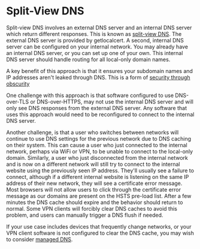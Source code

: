 # Split-View DNS

Split-view DNS involves an external DNS server and an internal DNS server which return different responses.
This is known as [split-view DNS](https://en.wikipedia.org/wiki/Split-view_DNS).
The external DNS server is provided by getlocalcert.
A second, internal DNS server can be configured on your internal network.
You may already have an internal DNS server, or you can set up one of your own.
This internal DNS server should handle routing for all local-only domain names.

A key benefit of this approach is that it ensures your subdomain names and IP addresses aren't leaked through DNS.
This is a form of [security through obscurity](https://en.wikipedia.org/wiki/Security_through_obscurity)

One challenge with this approach is that software configured to use DNS-over-TLS or DNS-over-HTTPS, may not use the internal DNS server and will only see DNS responses from the external DNS server.
Any software that uses this approach would need to be reconfigured to connect to the internal DNS server.

Another challenge, is that a user who switches between networks will continue to use DNS settings for the previous network due to DNS caching on their system.
This can cause a user who just connected to the internal network, perhaps via WiFi or VPN, to be unable to connect to the local-only domain.
Similarly, a user who just disconnected from the internal network and is now on a different network will still try to connect to the internal website using the previously seen IP address.
They'll usually see a failure to connect, although if a different internal website is listening on the same IP address of their new network, they will see a certificate error message.
Most browsers will not allow users to click through the certificate error message as our domains are present on the HSTS pre-load list.
After a few minutes the DNS cache should expire and the behavior should return to normal.
Some VPN clients will forcibly clear DNS caches to avoid this problem, and users can manually trigger a DNS flush if needed.

If your use case includes devices that frequently change networks, or your VPN client software is not configured to clear the DNS cache, you may wish to consider [managed DNS](/dns/managed/).

